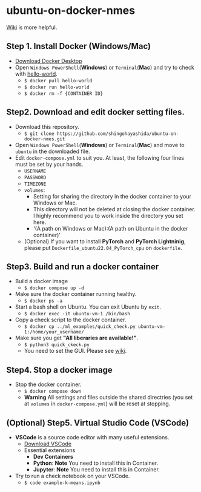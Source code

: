 # ubuntu-on-docker-nmes
[Wiki](https://github.com/shingohayashida/ubuntu-on-docker-nmes/wiki) is more helpful.

## Step 1. Install Docker (Windows/Mac)
 * [Download Docker Desktop](https://www.docker.com/)
 * Open `Windows PowerShell`(**Windows**) or `Terminal`(**Mac**) and try to check with [hello-world](https://hub.docker.com/_/hello-world).
   * `$ docker pull hello-world`
   * `$ docker run hello-world`
   * `$ docker rm -f {CONTAINER ID}`

## Step2. Download and edit docker setting files.
 * Download this repository.
   * `$ git clone https://github.com/shingohayashida/ubuntu-on-docker-nmes.git`
 * Open `Windows PowerShell`(**Windows**) or `Terminal`(**Mac**) and move to `ubuntu` in the downloaded file.
 * Edit `docker-compose.yml` to suit you. At least, the following four lines must be set by your hands.
   * `USERNAME`
   * `PASSWORD`
   * `TIMEZONE`
   * `volumes`:
     * Setting for sharing the directory in the docker container to your Windows or Mac.
     * This directory will not be deleted at closing the docker container. I highly recommend you to work inside the directory you set here.
     * '(A path on Windows or Mac):(A path on Ubuntu in the docker container)' 
   * (Optional) If you want to install **PyTorch** and **PyTorch Lightninig**, please put `Dockerfile_ubuntu22.04_PyTorch_cpu` on `dockerfile`.

## Step3. Build and run a docker container
 * Build a docker image
   * `$ docker compose up -d`
 * Make sure the docker container running healthy.
   * `$ docker ps -a`
 * Start a bash shell on Ubuntu. You can exit Ubuntu by `exit`.
   * `$ docker exec -it ubuntu-vm-1 /bin/bash`
 * Copy a check script to the docker container.
   * `$ docker cp ../ml_examples/quick_check.py ubuntu-vm-1:/home/your_username/`
 * Make sure you get **"All liberaries are available!"**.
   * `$ python3 quick_ckeck.py`
   * You need to set the GUI. Please see [wiki](https://github.com/shingohayashida/ubuntu-on-docker-nmes/wiki).

## Step4. Stop a docker image
 * Stop the docker container.
   * `$ docker compose down`
   * **Warning** All settings and files outside the shared directries (you set at `volumes` in `docker-compose.yml`) will be reset at stopping. 

## (Optional) Step5. Virtual Studio Code (VSCode)
  * **VSCode** is a source code editor with many useful extensions.
    * [Download VSCode](https://code.visualstudio.com/)
    * Essential extensions
      * **Dev Containers**
      * **Python**: **Note** You need to install this in Container.
      * **Jupyter**: **Note** You need to install this in Container.
   * Try to run a check notebook on your VSCode.
     * `$ code example-k-means.ipynb`
